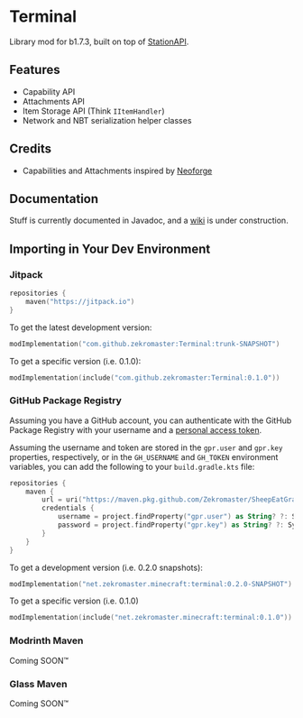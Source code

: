 # Terminal

Library mod for b1.7.3, built on top of [StationAPI](https://github.com/ModificationStation/StationAPI).

## Features
* Capability API
* Attachments API
* Item Storage API (Think `IItemHandler`)
* Network and NBT serialization helper classes

## Credits
* Capabilities and Attachments inspired by [Neoforge](https://neoforged.net/)

## Documentation
Stuff is currently documented in Javadoc, and a [wiki](https://github.com/Zekromaster/Terminal/wiki) is under
construction.

## Importing in Your Dev Environment

### Jitpack
```kotlin
repositories {
    maven("https://jitpack.io")
}
```

To get the latest development version:
```kotlin
modImplementation("com.github.zekromaster:Terminal:trunk-SNAPSHOT")
```


To get a specific version (i.e. 0.1.0):
```kotlin
modImplementation(include("com.github.zekromaster:Terminal:0.1.0"))
```

### GitHub Package Registry
Assuming you have a GitHub account, you can authenticate with the GitHub Package Registry with your username and a [personal access token](https://docs.github.com/en/authentication/keeping-your-account-and-data-secure/managing-your-personal-access-tokens).

Assuming the username and token are stored in the `gpr.user` and `gpr.key` properties, respectively, or in the `GH_USERNAME` and `GH_TOKEN` environment variables, you can add the following to your `build.gradle.kts` file:

```kotlin
repositories {
    maven {
        url = uri("https://maven.pkg.github.com/Zekromaster/SheepEatGrass.API")
        credentials {
            username = project.findProperty("gpr.user") as String? ?: System.getenv("GH_USERNAME")
            password = project.findProperty("gpr.key") as String? ?: System.getenv("GH_TOKEN")
        }
    }
}
```

To get a development version (i.e. 0.2.0 snapshots):
```kotlin
modImplementation("net.zekromaster.minecraft:terminal:0.2.0-SNAPSHOT")
```

To get a specific version (i.e. 0.1.0)
```kotlin
modImplementation(include("net.zekromaster.minecraft:terminal:0.1.0"))
```

### Modrinth Maven

Coming SOON™

### Glass Maven

Coming SOON™